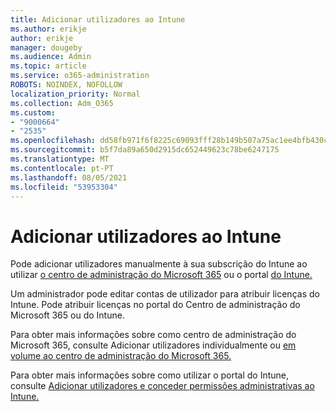 ```yaml
---
title: Adicionar utilizadores ao Intune
ms.author: erikje
author: erikje
manager: dougeby
ms.audience: Admin
ms.topic: article
ms.service: o365-administration
ROBOTS: NOINDEX, NOFOLLOW
localization_priority: Normal
ms.collection: Adm_O365
ms.custom:
- "9000664"
- "2535"
ms.openlocfilehash: dd58fb971f6f8225c69093fff28b149b507a75ac1ee4bfb430c919fddd317b52
ms.sourcegitcommit: b5f7da89a650d2915dc652449623c78be6247175
ms.translationtype: MT
ms.contentlocale: pt-PT
ms.lasthandoff: 08/05/2021
ms.locfileid: "53953304"
---
```

# <a name="add-users-to-intune"></a>Adicionar utilizadores ao Intune

Pode adicionar utilizadores manualmente à sua subscrição do Intune ao utilizar [o centro de administração do Microsoft 365](https://admin.microsoft.com/) ou o portal [do Intune.](https://portal.azure.com/#blade/Microsoft_Intune_DeviceSettings/ExtensionLandingBlade/overview)

Um administrador pode editar contas de utilizador para atribuir licenças do Intune. Pode atribuir licenças no portal do Centro de administração do Microsoft 365 ou do Intune.

Para obter mais informações sobre como centro de administração do Microsoft 365, consulte Adicionar utilizadores individualmente ou [em volume ao centro de administração do Microsoft 365.](https://support.office.com/article/Add-users-individually-or-in-bulk-to-Office-365-Admin-Help-1970f7d6-03b5-442f-b385-5880b9c256ec)

Para obter mais informações sobre como utilizar o portal do Intune, consulte [Adicionar utilizadores e conceder permissões administrativas ao Intune.](https://docs.microsoft.com/intune/fundamentals/users-add)